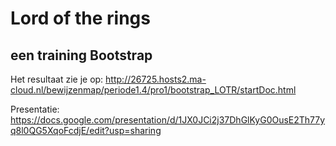 # Lord of the rings

## een training Bootstrap

Het resultaat zie je op: http://26725.hosts2.ma-cloud.nl/bewijzenmap/periode1.4/pro1/bootstrap_LOTR/startDoc.html

Presentatie: https://docs.google.com/presentation/d/1JX0JCi2j37DhGlKyG0OusE2Th77yq8l0QG5XqoFcdjE/edit?usp=sharing
